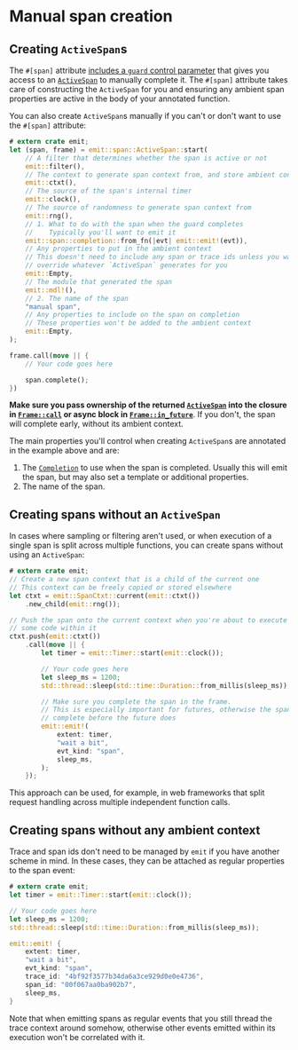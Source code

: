 # Manual span creation

## Creating `ActiveSpan`s

The `#[span]` attribute [includes a `guard` control parameter](./manual-span-completion.md) that gives you access to an [`ActiveSpan`](https://docs.rs/emit/0.11.0-alpha.21/emit/span/struct.ActiveSpan.html) to manually complete it. The `#[span]` attribute takes care of constructing the `ActiveSpan` for you and ensuring any ambient span properties are active in the body of your annotated function.

You can also create `ActiveSpan`s manually if you can't or don't want to use the `#[span]` attribute:

```rust
# extern crate emit;
let (span, frame) = emit::span::ActiveSpan::start(
    // A filter that determines whether the span is active or not
    emit::filter(),
    // The context to generate span context from, and store ambient context in
    emit::ctxt(),
    // The source of the span's internal timer
    emit::clock(),
    // The source of randomness to generate span context from
    emit::rng(),
    // 1. What to do with the span when the guard completes
    //    Typically you'll want to emit it
    emit::span::completion::from_fn(|evt| emit::emit!(evt)),
    // Any properties to put in the ambient context
    // This doesn't need to include any span or trace ids unless you want to
    // override whatever `ActiveSpan` generates for you
    emit::Empty,
    // The module that generated the span
    emit::mdl!(),
    // 2. The name of the span
    "manual span",
    // Any properties to include on the span on completion
    // These properties won't be added to the ambient context
    emit::Empty,
);

frame.call(move || {
    // Your code goes here

    span.complete();
})
```

**Make sure you pass ownership of the returned [`ActiveSpan`](https://docs.rs/emit/0.11.0-alpha.21/emit/span/struct.ActiveSpan.html) into the closure in [`Frame::call`](https://docs.rs/emit/0.11.0-alpha.21/emit/frame/struct.Frame.html#method.call) or async block in [`Frame::in_future`](https://docs.rs/emit/0.11.0-alpha.21/emit/frame/struct.Frame.html#method.in_future)**. If you don't, the span will complete early, without its ambient context.

The main properties you'll control when creating `ActiveSpan`s are annotated in the example above and are:

1. The [`Completion`](https://docs.rs/emit/0.11.0-alpha.21/emit/span/completion/trait.Completion.html) to use when the span is completed. Usually this will emit the span, but may also set a template or additional properties.
2. The name of the span.

## Creating spans without an `ActiveSpan`

In cases where sampling or filtering aren't used, or when execution of a single span is split across multiple functions, you can create spans without using an `ActiveSpan`:

```rust
# extern crate emit;
// Create a new span context that is a child of the current one
// This context can be freely copied or stored elsewhere
let ctxt = emit::SpanCtxt::current(emit::ctxt())
    .new_child(emit::rng());

// Push the span onto the current context when you're about to execute
// some code within it
ctxt.push(emit::ctxt())
    .call(move || {
        let timer = emit::Timer::start(emit::clock());

        // Your code goes here
        let sleep_ms = 1200;
        std::thread::sleep(std::time::Duration::from_millis(sleep_ms));

        // Make sure you complete the span in the frame.
        // This is especially important for futures, otherwise the span may
        // complete before the future does
        emit::emit!(
            extent: timer,
            "wait a bit",
            evt_kind: "span",
            sleep_ms,
        );
    });
```

This approach can be used, for example, in web frameworks that split request handling across multiple independent function calls.

## Creating spans without any ambient context

Trace and span ids don't need to be managed by `emit` if you have another scheme in mind. In these cases, they can be attached as regular properties to the span event:

```rust
# extern crate emit;
let timer = emit::Timer::start(emit::clock());

// Your code goes here
let sleep_ms = 1200;
std::thread::sleep(std::time::Duration::from_millis(sleep_ms));

emit::emit! {
    extent: timer,
    "wait a bit",
    evt_kind: "span",
    trace_id: "4bf92f3577b34da6a3ce929d0e0e4736",
    span_id: "00f067aa0ba902b7",
    sleep_ms,
}
```

Note that when emitting spans as regular events that you still thread the trace context around somehow, otherwise other events emitted within its execution won't be correlated with it.
